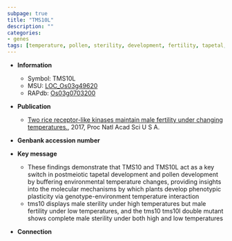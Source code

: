 ```yaml
---
subpage: true
title: "TMS10L"
description: ""
categories:
- genes
tags: [temperature, pollen, sterility, development, fertility, tapetal, pollen development, male sterility]
---
```


* **Information**  
    + Symbol: TMS10L  
    + MSU: [LOC_Os03g49620](http://rice.plantbiology.msu.edu/cgi-bin/ORF_infopage.cgi?orf=LOC_Os03g49620)  
    + RAPdb: [Os03g0703200](http://rapdb.dna.affrc.go.jp/viewer/gbrowse_details/irgsp1?name=Os03g0703200)  

* **Publication**  
    + [Two rice receptor-like kinases maintain male fertility under changing temperatures.](http://www.ncbi.nlm.nih.gov/pubmed?term=Two+rice+receptor-like+kinases+maintain+male+fertility+under+changing+temperatures.%5BTitle%5D), 2017, Proc Natl Acad Sci U S A.

* **Genbank accession number**  

* **Key message**  
    + These findings demonstrate that TMS10 and TMS10L act as a key switch in postmeiotic tapetal development and pollen development by buffering environmental temperature changes, providing insights into the molecular mechanisms by which plants develop phenotypic plasticity via genotype-environment temperature interaction
    + tms10 displays male sterility under high temperatures but male fertility under low temperatures, and the tms10 tms10l double mutant shows complete male sterility under both high and low temperatures

* **Connection**  




